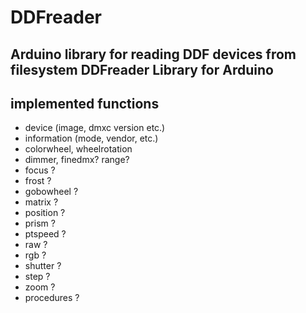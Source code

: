 # DDFreader
Arduino library for reading DDF devices from filesystem
DDFreader Library for Arduino
----

## implemented functions
 * device (image, dmxc version etc.)
 * information (mode, vendor, etc.)
 * colorwheel, wheelrotation
 * dimmer, finedmx? range?
 * focus ?
 * frost ?
 * gobowheel ?
 * matrix ?
 * position ?
 * prism ?
 * ptspeed ?
 * raw ?
 * rgb ?
 * shutter ?
 * step ?
 * zoom ?
 * procedures ?
